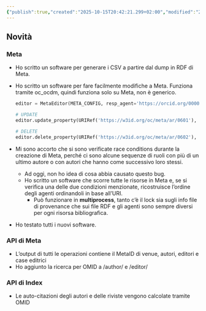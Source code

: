 ```yaml
---
{"publish":true,"created":"2025-10-15T20:42:21.299+02:00","modified":"2025-10-15T19:39:24.000+02:00","cssclasses":""}
---
```



## Novità

### Meta

- Ho scritto un software per generare i CSV a partire dal dump in RDF di Meta.
- Ho scritto un software per fare facilmente modifiche a Meta. Funziona tramite oc_ocdm, quindi funziona solo su Meta, non è generico.
    
    ```python
    editor = MetaEditor(META_CONFIG, resp_agent='https://orcid.org/0000-0002-8420-0696')
    
    # UPDATE
    editor.update_property(URIRef('https://w3id.org/oc/meta/ar/0601'), 'has_next', URIRef('https://w3id.org/oc/meta/ar/0602'))
    
    # DELETE
    editor.delete_property(URIRef('https://w3id.org/oc/meta/ar/0602'), 'has_next')
    ```
    
- Mi sono accorto che si sono verificate race conditions durante la creazione di Meta, perché ci sono alcune sequenze di ruoli con più di un ultimo autore o con autori che hanno come successivo loro stessi.
    - Ad oggi, non ho idea di cosa abbia causato questo bug.
    - Ho scritto un software che scorre tutte le risorse in Meta e, se si verifica una delle due condizioni menzionate, ricostruisce l’ordine degli agenti ordinandoli in base all’URI.
        - Può funzionare in **multiprocess**, tanto c’è il lock sia sugli info file di provenance che sui file RDF e gli agenti sono sempre diversi per ogni risorsa bibliografica.
- Ho testato tutti i nuovi software.

### API di Meta

- L’output di tutti le operazioni contiene il MetaID di venue, autori, editori e case editrici
- Ho aggiunto la ricerca per OMID a /author/ e /editor/

### API di Index

- Le auto-citazioni degli autori e delle riviste vengono calcolate tramite OMID